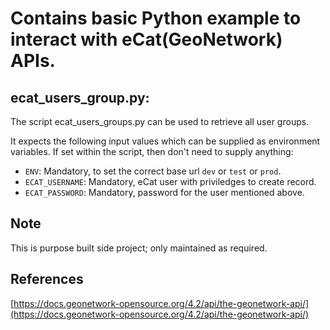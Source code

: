 # Contains basic Python example to interact with eCat(GeoNetwork) APIs.  

## ecat_users_group.py:  
The script ecat_users_groups.py can be used to retrieve all user groups.  
 
It expects the following input values which can be supplied as environment variables. If set within the script, then don't need to supply anything:  
- `ENV`: Mandatory, to set the correct base url `dev` or `test` or `prod`.  
- `ECAT_USERNAME`: Mandatory, eCat user with priviledges to create record.  
- `ECAT_PASSWORD`: Mandatory, password for the user mentioned above.  


## Note  
This is purpose built side project; only maintained as required. 

## References  
[https://docs.geonetwork-opensource.org/4.2/api/the-geonetwork-api/](https://docs.geonetwork-opensource.org/4.2/api/the-geonetwork-api/)  